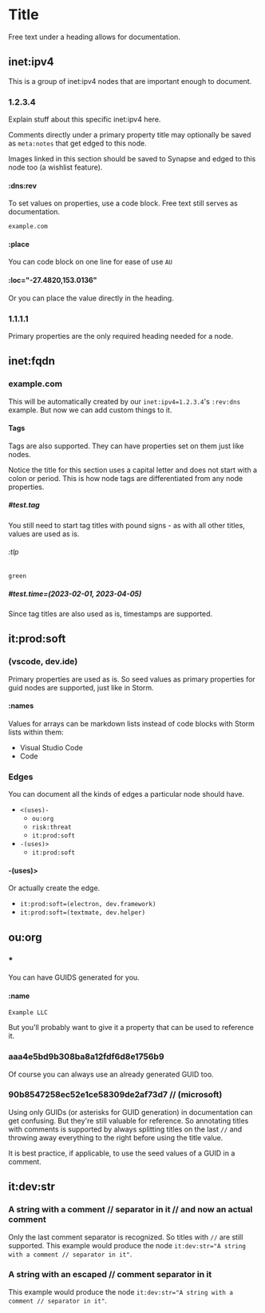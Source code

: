 # Title

Free text under a heading allows for documentation.

## inet:ipv4
This is a group of inet:ipv4 nodes that are important enough to document.

### 1.2.3.4

Explain stuff about this specific inet:ipv4 here.

Comments directly under a primary property title may optionally be saved as `meta:notes` that get edged to this node.

Images linked in this section should be saved to Synapse and edged to this node too (a wishlist feature).

#### :dns:rev

To set values on properties, use a code block. Free text still serves as documentation.
```
example.com
```

#### :place
You can code block on one line for ease of use
```AU```

#### :loc="-27.4820,153.0136"
Or you can place the value directly in the heading.

### 1.1.1.1

Primary properties are the only required heading needed for a node.

## inet:fqdn

### example.com

This will be automatically created by our `inet:ipv4=1.2.3.4`'s `:rev:dns` example. But now we can add custom things to it.

#### Tags

Tags are also supported. They can have properties set on them just like nodes.

Notice the title for this section uses a capital letter and does not start with a colon or period. This is how node tags are differentiated from any node properties.

##### #test.tag

You still need to start tag titles with pound signs - as with all other titles, values are used as is.

###### :tlp
```green```

##### #test.time=(2023-02-01, 2023-04-05)

Since tag titles are also used as is, timestamps are supported.

## it:prod:soft

### (vscode, dev.ide)

Primary properties are used as is. So seed values as primary properties for guid nodes are supported, just like in Storm.

#### :names

Values for arrays can be markdown lists instead of code blocks with Storm lists within them:

- Visual Studio Code
- Code

### Edges

You can document all the kinds of edges a particular node should have.

- `<(uses)-`
    - `ou:org`
    - `risk:threat`
    - `it:prod:soft`
- `-(uses)>`
    - `it:prod:soft`

#### -(uses)>

Or actually create the edge.

- `it:prod:soft=(electron, dev.framework)`
- `it:prod:soft=(textmate, dev.helper)`

## ou:org

### *

You can have GUIDS generated for you.

#### :name
```Example LLC```

But you'll probably want to give it a property that can be used to reference it.

### aaa4e5bd9b308ba8a12fdf6d8e1756b9

Of course you can always use an already generated GUID too.

### 90b8547258ec52e1ce58309de2af73d7 // (microsoft)

Using only GUIDs (or asterisks for GUID generation) in documentation can get confusing. But they're still valuable for reference. So annotating titles with comments is supported by always splitting titles on the last ` // ` and throwing away everything to the right before using the title value.

It is best practice, if applicable, to use the seed values of a GUID in a comment.

## it:dev:str

### A string with a comment // separator in it // and now an actual comment

Only the last comment separator is recognized. So titles with `//` are still supported. This example would produce the node `it:dev:str="A string with a comment // separator in it"`.

### A string with an escaped \// comment separator in it

This example would produce the node `it:dev:str="A string with a comment // separator in it"`.
